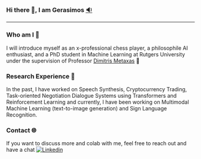 ### Hi there 👋, I am Gerasimos [:sound:](https://www.howtopronounce.com/gerasimos)
---

### Who am I :raising_hand:
I will introduce myself as an x-professional chess player, a philosophile AI enthusiast, and a PhD student in Machine Learning at Rutgers University under the supervision of Professor [Dimitris Metaxas](https://scholar.google.com/citations?user=a7VNhCIAAAAJ&hl=en) :dart: 

<!--
In the past, I have worked on Speech Synthesis at Innoetics Text-To-Speech Technologies (acquired by Samsung Electronics) and Task-Oriented Negotiation Dialogue Systems utilizing Transformers and Reinforcement Learning. Currently, I have been working at Athena Research Center, Institute for Language and Speech Processing mainly on Speech Pathology (Aphasia Severity Detection, Alzheimer and Covid Detection from coughs).
-->
### Research Experience :microscope:
In the past, I have worked on Speech Synthesis, Cryptocurrency Trading, Task-oriented Negotiation Dialogue Systems using Transformers and Reinforcement Learning and currently, I have been working on Multimodal Machine Learning (text-to-image generation) and Sign Language Recognition. 

### Contact :globe_with_meridians:
If you want to discuss more and colab with me, feel free to reach out and have a chat 
[![Linkedin](https://i.stack.imgur.com/gVE0j.png)](https://www.linkedin.com/in/gerasimos-chatzoudis/)



<!--

**jerrychatz/jerrychatz** is a ✨ _special_ ✨ repository because its `README.md` (this file) appears on your GitHub profile.

Here are some ideas to get you started:

- 🔭 I’m currently working on ...
- 🌱 I’m currently learning ...
- 👯 I’m looking to collaborate on ...
- 🤔 I’m looking for help with ...
- 💬 Ask me about ...
- 📫 How to reach me: ...
- 😄 Pronouns: ...
- ⚡ Fun fact: ...
-->
